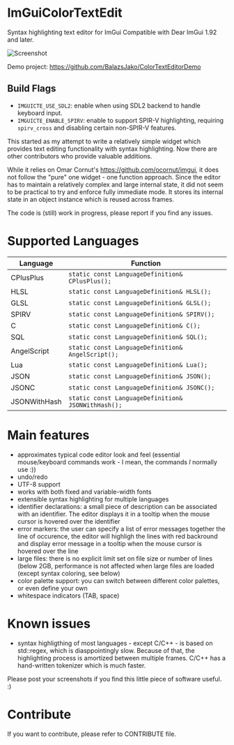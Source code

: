 # ImGuiColorTextEdit
Syntax highlighting text editor for ImGui
Compatible with Dear ImGui 1.92 and later.

![Screenshot](https://github.com/BalazsJako/ImGuiColorTextEdit/wiki/ImGuiTextEdit.png "Screenshot")

Demo project: https://github.com/BalazsJako/ColorTextEditorDemo

## Build Flags

- `IMGUICTE_USE_SDL2`: enable when using SDL2 backend to handle keyboard input.
- `IMGUICTE_ENABLE_SPIRV`: enable to support SPIR-V highlighting, requiring `spirv_cross` and disabling certain non-SPIR-V features.

This started as my attempt to write a relatively simple widget which provides text editing functionality with syntax highlighting. Now there are other contributors who provide valuable additions.

While it relies on Omar Cornut's https://github.com/ocornut/imgui, it does not follow the "pure" one widget - one function approach. Since the editor has to maintain a relatively complex and large internal state, it did not seem to be practical to try and enforce fully immediate mode. It stores its internal state in an object instance which is reused across frames.

The code is (still) work in progress, please report if you find any issues.

# Supported Languages

| Language | Function |
| --- | --- |
| CPlusPlus | `static const LanguageDefinition& CPlusPlus();` |
| HLSL | `static const LanguageDefinition& HLSL();` |
| GLSL | `static const LanguageDefinition& GLSL();` |
| SPIRV | `static const LanguageDefinition& SPIRV();` |
| C | `static const LanguageDefinition& C();` |
| SQL | `static const LanguageDefinition& SQL();` |
| AngelScript | `static const LanguageDefinition& AngelScript();` |
| Lua | `static const LanguageDefinition& Lua();` |
| JSON | `static const LanguageDefinition& JSON();` |
| JSONC | `static const LanguageDefinition& JSONC();` |
| JSONWithHash | `static const LanguageDefinition& JSONWithHash();` |

# Main features
 - approximates typical code editor look and feel (essential mouse/keyboard commands work - I mean, the commands _I_ normally use :))
 - undo/redo
 - UTF-8 support
 - works with both fixed and variable-width fonts
 - extensible syntax highlighting for multiple languages
 - identifier declarations: a small piece of description can be associated with an identifier. The editor displays it in a tooltip when the mouse cursor is hovered over the identifier
 - error markers: the user can specify a list of error messages together the line of occurence, the editor will highligh the lines with red backround and display error message in a tooltip when the mouse cursor is hovered over the line
 - large files: there is no explicit limit set on file size or number of lines (below 2GB, performance is not affected when large files are loaded (except syntax coloring, see below)
 - color palette support: you can switch between different color palettes, or even define your own
 - whitespace indicators (TAB, space)
 
# Known issues
 - syntax highligthing of most languages - except C/C++ - is based on std::regex, which is diasppointingly slow. Because of that, the highlighting process is amortized between multiple frames. C/C++ has a hand-written tokenizer which is much faster. 
 
Please post your screenshots if you find this little piece of software useful. :)

# Contribute

If you want to contribute, please refer to CONTRIBUTE file.
